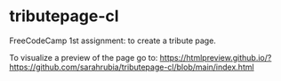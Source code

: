 # tributepage-cl
FreeCodeCamp 1st assignment: to create a tribute page.

To visualize a preview of the page go to: https://htmlpreview.github.io/?https://github.com/sarahrubia/tributepage-cl/blob/main/index.html
